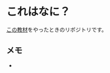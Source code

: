 # これはなに？

[この教材](https://www.techpit.jp/courses/138/curriculums/141/sections/1046/parts/4139)をやったときのリポジトリです。

## メモ

- 